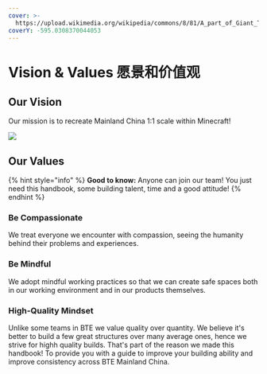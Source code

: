 ```yaml
---
cover: >-
  https://upload.wikimedia.org/wikipedia/commons/8/81/A_part_of_Giant_Traditional_Chinese_Painting.JPG
coverY: -595.0308370044053
---
```


# Vision & Values 愿景和价值观

## Our Vision

Our mission is to recreate Mainland China 1:1 scale within Minecraft!&#x20;

![](<../.gitbook/assets/image (3) (1) (1) (1).png>)

## Our Values

{% hint style="info" %}
**Good to know:** Anyone can join our team! You just need this handbook, some building talent, time and a good attitude!
{% endhint %}

### Be Compassionate

We treat everyone we encounter with compassion, seeing the humanity behind their problems and experiences.

### Be Mindful

We adopt mindful working practices so that we can create safe spaces both in our working environment and in our products themselves.

### High-Quality Mindset

Unlike some teams in BTE we value quality over quantity. We believe it's better to build a few great structures over many average ones, hence we strive for highh quality builds. That's part of the reason we made this handbook! To provide you with a guide to improve your building ability and improve consistency across BTE Mainland China.
